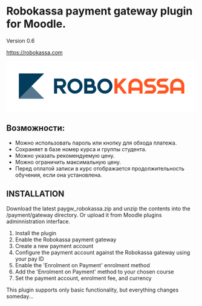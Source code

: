 # Robokassa payment gateway plugin for Moodle.

Version 0.6

https://robokassa.com

![alt text](https://raw.githubusercontent.com/Snickser/moodle-paygw_robokassa/da4ffeef22702ad4e087ca6ed78133f6c48dde65/pix/img.svg)

Возможности:
------------
+ Можно использовать пароль или кнопку для обхода платежа.
+ Сохраняет в базе номер курса и группы студента.
+ Можно указать рекомендуемую цену.
+ Можно ограничить максимальную цену.
+ Перед оплатой записи в курс отображается продолжительность обучения, если она установлена.


INSTALLATION
------------
Download the latest paygw_robokassa.zip and unzip the contents into the /payment/gateway directory. Or upload it from Moodle plugins adminnistration interface.

1. Install the plugin
2. Enable the Robokassa payment gateway
3. Create a new payment account
4. Configure the payment account against the Robokassa gateway using your pay ID
5. Enable the 'Enrolment on Payment' enrolment method
6. Add the 'Enrolment on Payment' method to your chosen course
7. Set the payment account, enrolment fee, and currency

This plugin supports only basic functionality, but everything changes someday...
